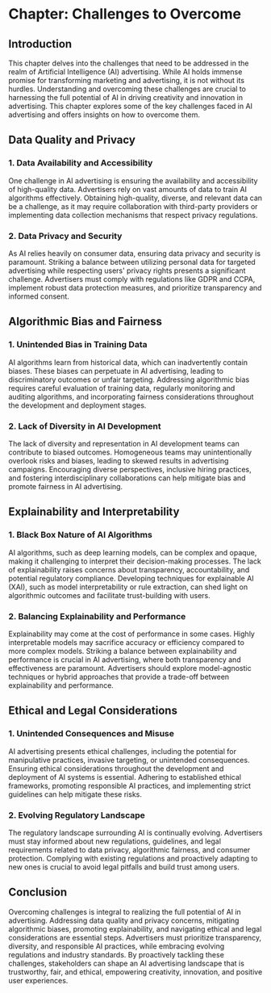 Chapter: Challenges to Overcome
===============================

Introduction
------------

This chapter delves into the challenges that need to be addressed in the realm of Artificial Intelligence (AI) advertising. While AI holds immense promise for transforming marketing and advertising, it is not without its hurdles. Understanding and overcoming these challenges are crucial to harnessing the full potential of AI in driving creativity and innovation in advertising. This chapter explores some of the key challenges faced in AI advertising and offers insights on how to overcome them.

Data Quality and Privacy
------------------------

### 1. Data Availability and Accessibility

One challenge in AI advertising is ensuring the availability and accessibility of high-quality data. Advertisers rely on vast amounts of data to train AI algorithms effectively. Obtaining high-quality, diverse, and relevant data can be a challenge, as it may require collaboration with third-party providers or implementing data collection mechanisms that respect privacy regulations.

### 2. Data Privacy and Security

As AI relies heavily on consumer data, ensuring data privacy and security is paramount. Striking a balance between utilizing personal data for targeted advertising while respecting users' privacy rights presents a significant challenge. Advertisers must comply with regulations like GDPR and CCPA, implement robust data protection measures, and prioritize transparency and informed consent.

Algorithmic Bias and Fairness
-----------------------------

### 1. Unintended Bias in Training Data

AI algorithms learn from historical data, which can inadvertently contain biases. These biases can perpetuate in AI advertising, leading to discriminatory outcomes or unfair targeting. Addressing algorithmic bias requires careful evaluation of training data, regularly monitoring and auditing algorithms, and incorporating fairness considerations throughout the development and deployment stages.

### 2. Lack of Diversity in AI Development

The lack of diversity and representation in AI development teams can contribute to biased outcomes. Homogeneous teams may unintentionally overlook risks and biases, leading to skewed results in advertising campaigns. Encouraging diverse perspectives, inclusive hiring practices, and fostering interdisciplinary collaborations can help mitigate bias and promote fairness in AI advertising.

Explainability and Interpretability
-----------------------------------

### 1. Black Box Nature of AI Algorithms

AI algorithms, such as deep learning models, can be complex and opaque, making it challenging to interpret their decision-making processes. The lack of explainability raises concerns about transparency, accountability, and potential regulatory compliance. Developing techniques for explainable AI (XAI), such as model interpretability or rule extraction, can shed light on algorithmic outcomes and facilitate trust-building with users.

### 2. Balancing Explainability and Performance

Explainability may come at the cost of performance in some cases. Highly interpretable models may sacrifice accuracy or efficiency compared to more complex models. Striking a balance between explainability and performance is crucial in AI advertising, where both transparency and effectiveness are paramount. Advertisers should explore model-agnostic techniques or hybrid approaches that provide a trade-off between explainability and performance.

Ethical and Legal Considerations
--------------------------------

### 1. Unintended Consequences and Misuse

AI advertising presents ethical challenges, including the potential for manipulative practices, invasive targeting, or unintended consequences. Ensuring ethical considerations throughout the development and deployment of AI systems is essential. Adhering to established ethical frameworks, promoting responsible AI practices, and implementing strict guidelines can help mitigate these risks.

### 2. Evolving Regulatory Landscape

The regulatory landscape surrounding AI is continually evolving. Advertisers must stay informed about new regulations, guidelines, and legal requirements related to data privacy, algorithmic fairness, and consumer protection. Complying with existing regulations and proactively adapting to new ones is crucial to avoid legal pitfalls and build trust among users.

Conclusion
----------

Overcoming challenges is integral to realizing the full potential of AI in advertising. Addressing data quality and privacy concerns, mitigating algorithmic biases, promoting explainability, and navigating ethical and legal considerations are essential steps. Advertisers must prioritize transparency, diversity, and responsible AI practices, while embracing evolving regulations and industry standards. By proactively tackling these challenges, stakeholders can shape an AI advertising landscape that is trustworthy, fair, and ethical, empowering creativity, innovation, and positive user experiences.
